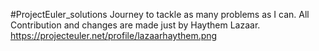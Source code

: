 ﻿#ProjectEuler_solutions
  Journey to tackle as many problems as I can.
  All Contribution and changes are made just by Haythem Lazaar.
  https://projecteuler.net/profile/lazaarhaythem.png

